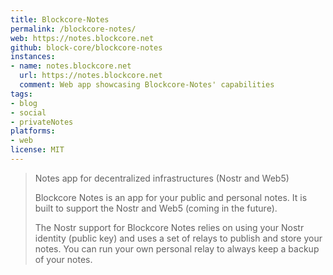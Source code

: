 ```yaml
---
title: Blockcore-Notes
permalink: /blockcore-notes/
web: https://notes.blockcore.net
github: block-core/blockcore-notes
instances:
- name: notes.blockcore.net 
  url: https://notes.blockcore.net
  comment: Web app showcasing Blockcore-Notes' capabilities
tags:
- blog
- social
- privateNotes
platforms:
- web
license: MIT
---
```


> Notes app for decentralized infrastructures (Nostr and Web5)
> 
> Blockcore Notes is an app for your public and personal notes. It is built to support the Nostr and Web5 (coming in the future).
>
> The Nostr support for Blockcore Notes relies on using your Nostr identity (public key) and uses a set of relays to publish and store your notes. You can run your own personal relay to always keep a backup of your notes.